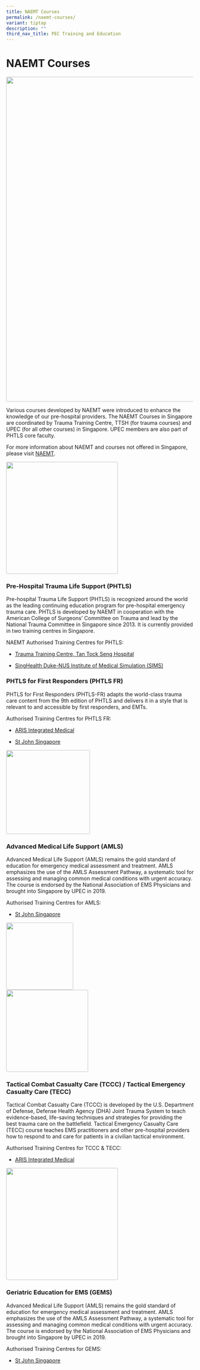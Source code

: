 ```yaml
---
title: NAEMT Courses
permalink: /naemt-courses/
variant: tiptap
description: ""
third_nav_title: PEC Training and Education
---
```

<h1><strong>NAEMT Courses</strong></h1>
<div class="isomer-image-wrapper">
<img style="box-sizing: border-box; margin: 0px; padding: 0px; border: none rgb(225, 225, 225); font: inherit; vertical-align: baseline; display: block; max-width: 100%; height: auto; border-radius: 3px; position: relative; transition: all 0.7s ease 0s;" height="444" width="870" title="Advanced-Medical--Life-Support" alt="" src="https://upec.rawmix.xyz/wp-content/uploads/2021/08/Advanced-Medical-Life-Support.jpg">
</div>
<p>Various courses developed by NAEMT were introduced to enhance the knowledge
of our pre-hospital providers. The NAEMT Courses in Singapore are coordinated
by Trauma Training Centre, TTSH (for trauma courses) and UPEC (for all
other courses) in Singapore. UPEC members are also part of PHTLS core faculty.</p>
<p>For more information about NAEMT and courses not offered in Singapore,
please visit <a href="https://www.naemt.org/education" rel="noopener noreferrer nofollow" target="_blank">NAEMT</a>.</p>
<div class="isomer-image-wrapper">
<img style="box-sizing: border-box; margin: 0px; padding: 0px; border: none rgb(225, 225, 225); font: inherit; vertical-align: baseline; display: block; max-width: 100%; height: auto; border-radius: 3px; position: relative; transition: all 0.7s ease 0s;" height="300" width="300" title="phtls-300x300" alt="" src="https://upec.rawmix.xyz/wp-content/uploads/2021/08/phtls-300x300-1.png">
</div>
<h3><strong>Pre-Hospital Trauma Life Support (PHTLS)</strong></h3>
<p>Pre-hospital Trauma Life Support (PHTLS) is recognized around the world
as the leading continuing education program for pre-hospital emergency
trauma care. PHTLS is developed by NAEMT in cooperation with the American
College of Surgeons’ Committee on Trauma and lead by the National Trauma
Committee in Singapore since 2013. It is currently provided in two training
centres in Singapore.</p>
<p>NAEMT Authorised Training Centres for PHTLS:</p>
<ul data-tight="true" class="tight">
<li>
<p><a href="https://www.ttsh.com.sg/Healthcare-Professionals/Training-Workshops/Training-Courses/Trauma-Training-Centre/Pages/Prehospital-Trauma-Life-Support-Course.aspx" rel="noopener" target="_blank">Trauma Training Centre, Tan Tock Seng Hospital</a>
</p>
</li>
<li>
<p><a href="https://www.singhealthacademy.edu.sg/sims/events-programmes/Pages/Academia/PHTLS.aspx" rel="noopener" target="_blank">SingHealth Duke-NUS Institute of Medical Simulation (SIMS)</a>
</p>
</li>
</ul>
<h3><strong>PHTLS for First Responders (PHTLS FR)</strong></h3>
<p>PHTLS for First Responders (PHTLS-FR) adapts the world-class trauma care
content from the 9th edition of PHTLS and delivers it in a style that is
relevant to and accessible by first responders, and EMTs.</p>
<p>Authorised Training Centres for PHTLS FR:</p>
<ul data-tight="true" class="tight">
<li>
<p><a href="https://www.aris-im.com/trauma-first-responder-tfr)" rel="noopener" target="_blank">ARIS Integrated Medical</a>
</p>
</li>
<li>
<p><a href="https://www.stjohn.org.sg/" rel="noopener" target="_blank">St John Singapore</a>
</p>
</li>
</ul>
<div class="isomer-image-wrapper">
<img style="box-sizing: border-box; margin: 0px; padding: 0px; border: none rgb(225, 225, 225); font: inherit; vertical-align: baseline; display: block; max-width: 100%; height: auto; border-radius: 3px; position: relative; transition: all 0.7s ease 0s;" height="225" width="225" title="amls" alt="" src="https://upec.rawmix.xyz/wp-content/uploads/2021/08/amls.png">
</div>
<h3><strong>Advanced Medical Life Support (AMLS)</strong></h3>
<p>Advanced Medical Life Support (AMLS) remains the gold standard of education
for emergency medical assessment and treatment. AMLS emphasizes the use
of the AMLS Assessment Pathway, a systematic tool for assessing and managing
common medical conditions with urgent accuracy. The course is endorsed
by the National Association of EMS Physicians and brought into Singapore
by UPEC in 2019.</p>
<p>Authorised Training Centres for AMLS:</p>
<ul data-tight="true" class="tight">
<li>
<p><a href="https://www.stjohn.org.sg/" rel="noopener" target="_blank">St John Singapore</a>
</p>
</li>
</ul>
<div class="isomer-image-wrapper">
<img style="box-sizing: border-box; margin: 0px; padding: 0px; border: none rgb(225, 225, 225); font: inherit; vertical-align: baseline; display: block; max-width: 100%; height: auto; border-radius: 3px; position: relative; transition: all 0.7s ease 0s;" height="180" width="180" title="tecc" alt="" src="https://upec.rawmix.xyz/wp-content/uploads/2021/08/tecc.png">
</div>
<div class="isomer-image-wrapper">
<img style="box-sizing: border-box; margin: 0px; padding: 0px; border: none rgb(225, 225, 225); font: inherit; vertical-align: baseline; display: block; max-width: 100%; height: auto; border-radius: 3px; position: relative; transition: all 0.7s ease 0s;" height="222" width="220" title="Tactical_combat_casualty_care_logo" alt="" src="https://upec.rawmix.xyz/wp-content/uploads/2021/08/Tactical_combat_casualty_care_logo.png">
</div>
<h3><strong>Tactical Combat Casualty Care (TCCC) / Tactical Emergency Casualty Care (TECC)</strong></h3>
<p>Tactical Combat Casualty Care (TCCC) is developed by the U.S. Department
of Defense, Defense Health Agency (DHA) Joint Trauma System to teach evidence-based,
life-saving techniques and strategies for providing the best trauma care
on the battlefield. Tactical Emergency Casualty Care (TECC) course teaches
EMS practitioners and other pre-hospital providers how to respond to and
care for patients in a civilian tactical environment.</p>
<p>Authorised Training Centres for TCCC &amp; TECC:</p>
<ul data-tight="true" class="tight">
<li>
<p><a href="https://www.aris-im.com/trauma-first-responder-tfr" rel="noopener" target="_blank">ARIS Integrated Medical</a>
</p>
</li>
</ul>
<div class="isomer-image-wrapper">
<img style="box-sizing: border-box; margin: 0px; padding: 0px; border: none rgb(225, 225, 225); font: inherit; vertical-align: baseline; display: block; max-width: 100%; height: auto; border-radius: 3px; position: relative; transition: all 0.7s ease 0s;" height="300" width="300" title="gems" alt="" src="https://upec.rawmix.xyz/wp-content/uploads/2021/08/gems.png">
</div>
<h3><strong>Geriatric Education for EMS (GEMS)</strong></h3>
<p>Advanced Medical Life Support (AMLS) remains the gold standard of education
for emergency medical assessment and treatment. AMLS emphasizes the use
of the AMLS Assessment Pathway, a systematic tool for assessing and managing
common medical conditions with urgent accuracy. The course is endorsed
by the National Association of EMS Physicians and brought into Singapore
by UPEC in 2019.</p>
<p>Authorised Training Centres for GEMS:</p>
<ul data-tight="true" class="tight">
<li>
<p><a href="https://www.stjohn.org.sg/" rel="noopener" target="_blank">St John Singapore</a>
</p>
</li>
</ul>
<p></p>